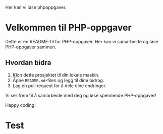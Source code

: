Her kan vi løse phpoppgaver.
# Velkommen til PHP-oppgaver

Dette er en README-fil for PHP-oppgaver. Her kan vi samarbeide og løse PHP-oppgaver sammen.

## Hvordan bidra

1. Klon dette prosjektet til din lokale maskin.
2. Åpne `README.md`-filen og legg til dine bidrag.
3. Lag en pull request for å dele dine endringer.

Vi ser frem til å samarbeide med deg og løse spennende PHP-oppgaver!

Happy coding!

#   Test
